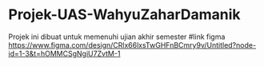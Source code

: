 # Projek-UAS-WahyuZaharDamanik
Projek ini dibuat untuk memenuhi ujian akhir semester
#link figma
https://www.figma.com/design/CRlx66lxsTwGHFnBCmry9v/Untitled?node-id=1-3&t=hOMMCSgNgiU7ZvtM-1
